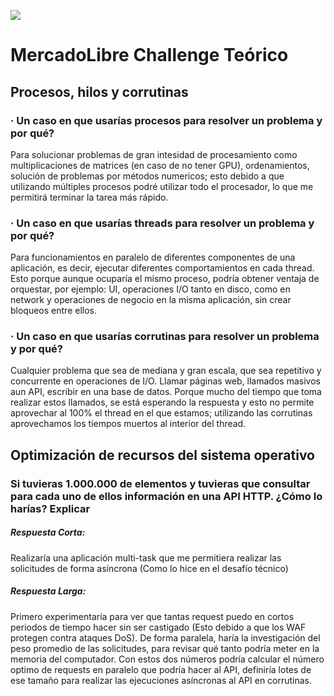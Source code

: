 ![](https://http2.mlstatic.com/static/org-img/homesnw/mercado-libre.png) 
# MercadoLibre Challenge Teórico

## Procesos, hilos y corrutinas

### · Un caso en que usarías procesos para resolver un problema y por qué?
Para solucionar problemas de gran intesidad de procesamiento como multiplicaciones de matrices (en caso de no tener GPU), ordenamientos, solución de problemas por métodos numericos; esto debido a que utilizando múltiples procesos podré utilizar todo el procesador, lo que me permitirá terminar la tarea más rápido.

### · Un caso en que usarías threads para resolver un problema y por qué?
Para funcionamientos en paralelo de diferentes componentes de una aplicación, es decir, ejecutar diferentes comportamientos en cada thread. Esto porque aunque ocuparía el mismo proceso, podría obtener ventaja de orquestar, por ejemplo: UI, operaciones I/O tanto en disco, como en network y operaciones de negocio en la misma aplicación, sin crear bloqueos entre ellos.

### · Un caso en que usarías corrutinas para resolver un problema y por qué?
Cualquier problema que sea de mediana y gran escala, que sea repetitivo y concurrente en operaciones de I/O. Llamar páginas web, llamados masivos aun API, escribir en una base de datos. Porque mucho del tiempo que toma realizar estos llamados, se está esperando la respuesta y esto no permite aprovechar al 100% el thread en el que estamos; utilizando las corrutinas aprovechamos los tiempos muertos al interior del thread.


## Optimización de recursos del sistema operativo

### Si tuvieras 1.000.000 de elementos y tuvieras que consultar para cada uno de ellos información en una API HTTP. ¿Cómo lo harías? Explicar

##### Respuesta Corta: 
Realizaría una aplicación multi-task que me permitiera realizar las solicitudes de forma asíncrona (Como lo hice en el desafío técnico)

##### Respuesta Larga:
Primero experimentaría para ver que tantas request puedo en cortos periodos de tiempo hacer sin ser castigado (Esto debido a que los WAF protegen contra ataques DoS). De forma paralela, haría la investigación del peso promedio de las solicitudes, para revisar qué tanto podría meter en la memoria del computador. Con estos dos números podría calcular el número optimo de requests en paralelo que podría hacer al API, definiría lotes de ese tamaño para realizar las ejecuciones asíncronas al API en corrutinas.
